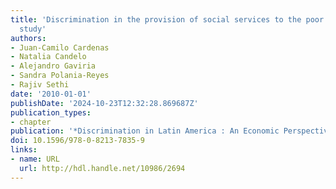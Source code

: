 ```yaml
---
title: 'Discrimination in the provision of social services to the poor: a field experimental
  study'
authors:
- Juan-Camilo Cardenas
- Natalia Candelo
- Alejandro Gaviria
- Sandra Polania-Reyes
- Rajiv Sethi
date: '2010-01-01'
publishDate: '2024-10-23T12:32:28.869687Z'
publication_types:
- chapter
publication: '*Discrimination in Latin America : An Economic Perspective*'
doi: 10.1596/978-0-8213-7835-9
links:
- name: URL
  url: http://hdl.handle.net/10986/2694
---
```

